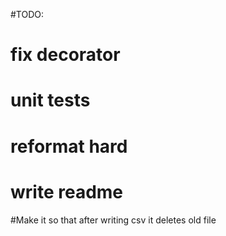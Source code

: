 #TODO:
# fix decorator
# unit tests
# reformat hard
# write readme
#Make it so that after writing csv it deletes old file
